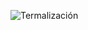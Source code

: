 ![Termalización](https://user-images.githubusercontent.com/44034996/58649276-8ba9bf00-82c0-11e9-84c3-b678975328a6.png)

